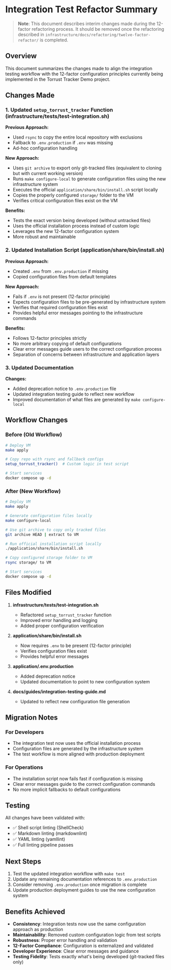 # Integration Test Refactor Summary

> **Note**: This document describes interim changes made during the 12-factor refactoring process.
> It should be removed once the refactoring described in `infrastructure/docs/refactoring/twelve-factor-refactor/`
> is completed.

## Overview

This document summarizes the changes made to align the integration testing workflow with the 12-factor
configuration principles currently being implemented in the Torrust Tracker Demo project.

## Changes Made

### 1. Updated `setup_torrust_tracker` Function (infrastructure/tests/test-integration.sh)

**Previous Approach:**

- Used `rsync` to copy the entire local repository with exclusions
- Fallback to `.env.production` if `.env` was missing
- Ad-hoc configuration handling

**New Approach:**

- Uses `git archive` to export only git-tracked files (equivalent to cloning but with current working
  version)
- Runs `make configure-local` to generate configuration files using the new infrastructure system
- Executes the official `application/share/bin/install.sh` script locally
- Copies the properly configured `storage/` folder to the VM
- Verifies critical configuration files exist on the VM

**Benefits:**

- Tests the exact version being developed (without untracked files)
- Uses the official installation process instead of custom logic
- Leverages the new 12-factor configuration system
- More robust and maintainable

### 2. Updated Installation Script (application/share/bin/install.sh)

**Previous Approach:**

- Created `.env` from `.env.production` if missing
- Copied configuration files from default templates

**New Approach:**

- Fails if `.env` is not present (12-factor principle)
- Expects configuration files to be pre-generated by infrastructure system
- Verifies that required configuration files exist
- Provides helpful error messages pointing to the infrastructure commands

**Benefits:**

- Follows 12-factor principles strictly
- No more arbitrary copying of default configurations
- Clear error messages guide users to the correct configuration process
- Separation of concerns between infrastructure and application layers

### 3. Updated Documentation

**Changes:**

- Added deprecation notice to `.env.production` file
- Updated integration testing guide to reflect new workflow
- Improved documentation of what files are generated by `make configure-local`

## Workflow Changes

### Before (Old Workflow)

```bash
# Deploy VM
make apply

# Copy repo with rsync and fallback configs
setup_torrust_tracker()  # Custom logic in test script

# Start services
docker compose up -d
```

### After (New Workflow)

```bash
# Deploy VM
make apply

# Generate configuration files locally
make configure-local

# Use git archive to copy only tracked files
git archive HEAD | extract to VM

# Run official installation script locally
./application/share/bin/install.sh

# Copy configured storage folder to VM
rsync storage/ to VM

# Start services
docker compose up -d
```

## Files Modified

1. **infrastructure/tests/test-integration.sh**
   - Refactored `setup_torrust_tracker` function
   - Improved error handling and logging
   - Added proper configuration verification

2. **application/share/bin/install.sh**
   - Now requires `.env` to be present (12-factor principle)
   - Verifies configuration files exist
   - Provides helpful error messages

3. **application/.env.production**
   - Added deprecation notice
   - Updated documentation to point to new configuration system

4. **docs/guides/integration-testing-guide.md**
   - Updated to reflect new configuration file generation

## Migration Notes

### For Developers

- The integration test now uses the official installation process
- Configuration files are generated by the infrastructure system
- The test workflow is more aligned with production deployment

### For Operations

- The installation script now fails fast if configuration is missing
- Clear error messages guide to the correct configuration commands
- No more implicit fallbacks to default configurations

## Testing

All changes have been validated with:

- ✅ Shell script linting (ShellCheck)
- ✅ Markdown linting (markdownlint)
- ✅ YAML linting (yamllint)
- ✅ Full linting pipeline passes

## Next Steps

1. Test the updated integration workflow with `make test`
2. Update any remaining documentation references to `.env.production`
3. Consider removing `.env.production` once migration is complete
4. Update production deployment guides to use the new configuration system

## Benefits Achieved

- **Consistency**: Integration tests now use the same configuration approach as production
- **Maintainability**: Removed custom configuration logic from test scripts
- **Robustness**: Proper error handling and validation
- **12-Factor Compliance**: Configuration is externalized and validated
- **Developer Experience**: Clear error messages and guidance
- **Testing Fidelity**: Tests exactly what's being developed (git-tracked files only)
